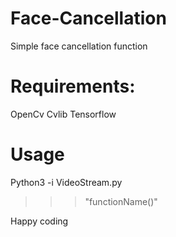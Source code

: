 # Face-Cancellation
Simple face cancellation function 

# Requirements:
OpenCv 
Cvlib
Tensorflow 

# Usage 
Python3 -i VideoStream.py
>>> "functionName()"

Happy coding 


